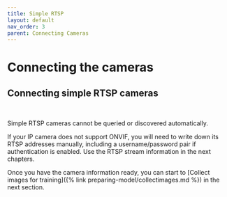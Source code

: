 ```yaml
---
title: Simple RTSP
layout: default
nav_order: 3
parent: Connecting Cameras
---
```

# Connecting the cameras

## Connecting simple RTSP cameras

<br>

Simple RTSP cameras cannot be queried or discovered automatically.

If your IP camera does not support ONVIF, you will need to write down its RTSP addresses manually, including a username/password pair if authentication is enabled. Use the RTSP stream information in the next chapters.

Once you have the camera information ready, you can start to [Collect images for training]({% link preparing-model/collectimages.md %}) in the next section.



